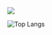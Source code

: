 <img src="https://capsule-render.vercel.app/api?type=cylinder&color=auto&height=180&section=header&text=Hi%20there%20👋-nl-I'm%20studying%20Python,%20PyTorch-nl-and%20Deep%20learning&fontSize=40&fontAlignY=30" />

![Top Langs](https://github-readme-stats.vercel.app/api/top-langs/?username=JHN-noob)
